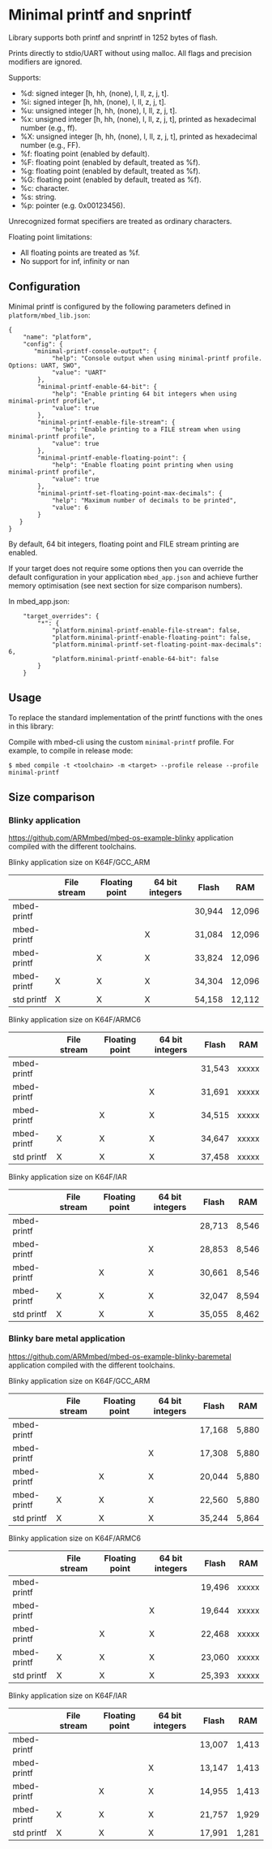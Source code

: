 # Minimal printf and snprintf


Library supports both printf and snprintf in 1252 bytes of flash.

Prints directly to stdio/UART without using malloc. All flags and precision modifiers are ignored.

Supports:
* %d: signed integer [h, hh, (none), l, ll, z, j, t].
* %i: signed integer [h, hh, (none), l, ll, z, j, t].
* %u: unsigned integer [h, hh, (none), l, ll, z, j, t].
* %x: unsigned integer [h, hh, (none), l, ll, z, j, t], printed as hexadecimal number (e.g., ff).
* %X: unsigned integer [h, hh, (none), l, ll, z, j, t], printed as hexadecimal number (e.g., FF).
* %f: floating point (enabled by default).
* %F: floating point (enabled by default, treated as %f).
* %g: floating point (enabled by default, treated as %f).
* %G: floating point (enabled by default, treated as %f).
* %c: character.
* %s: string.
* %p: pointer (e.g. 0x00123456).

Unrecognized format specifiers are treated as ordinary characters.

Floating point limitations:
* All floating points are treated as %f.
* No support for inf, infinity or nan

## Configuration


Minimal printf is configured by the following parameters defined in `platform/mbed_lib.json`:

```
{
    "name": "platform",
    "config": {
       "minimal-printf-console-output": {
            "help": "Console output when using minimal-printf profile. Options: UART, SWO",
            "value": "UART"
        },
        "minimal-printf-enable-64-bit": {
            "help": "Enable printing 64 bit integers when using minimal-printf profile",
            "value": true
        },
        "minimal-printf-enable-file-stream": {
            "help": "Enable printing to a FILE stream when using minimal-printf profile",
            "value": true
        },
        "minimal-printf-enable-floating-point": {
            "help": "Enable floating point printing when using minimal-printf profile",
            "value": true
        },
        "minimal-printf-set-floating-point-max-decimals": {
            "help": "Maximum number of decimals to be printed",
            "value": 6
        }
   }
}
```

By default, 64 bit integers, floating point  and FILE stream printing are enabled.

If your target does not require some options then you can override the default configuration in your application `mbed_app.json` and achieve further memory optimisation (see next section for size comparison numbers).

In mbed_app.json:

```
    "target_overrides": {
        "*": {
            "platform.minimal-printf-enable-file-stream": false,
            "platform.minimal-printf-enable-floating-point": false,
            "platform.minimal-printf-set-floating-point-max-decimals": 6,
            "platform.minimal-printf-enable-64-bit": false
        }
    }
```

## Usage


To replace the standard implementation of the printf functions with the ones in this library:

Compile with mbed-cli using the custom `minimal-printf` profile. For example, to compile in release mode:

```
$ mbed compile -t <toolchain> -m <target> --profile release --profile minimal-printf
```

## Size comparison


### Blinky application

https://github.com/ARMmbed/mbed-os-example-blinky application compiled with the different toolchains.

Blinky application size on K64F/GCC_ARM

|             | File stream | Floating point | 64 bit integers | Flash  | RAM    |
| -           | -           | -              | -               | -      | -      |
| mbed-printf |             |                |                 | 30,944 | 12,096 |
| mbed-printf |             |                | X               | 31,084 | 12,096 |
| mbed-printf |             | X              | X               | 33,824 | 12,096 |
| mbed-printf | X           | X              | X               | 34,304 | 12,096 |
| std printf  | X           | X              | X               | 54,158 | 12,112 |

Blinky application size on K64F/ARMC6

|             | File stream | Floating point | 64 bit integers | Flash  | RAM   |
| -           | -           | -              | -               | -      | -     |
| mbed-printf |             |                |                 | 31,543 | xxxxx |
| mbed-printf |             |                | X               | 31,691 | xxxxx |
| mbed-printf |             | X              | X               | 34,515 | xxxxx |
| mbed-printf | X           | X              | X               | 34,647 | xxxxx |
| std printf  | X           | X              | X               | 37,458 | xxxxx |

Blinky application size on K64F/IAR

|             | File stream | Floating point | 64 bit integers | Flash  | RAM    |
| -           | -           | -              | -               | -      | -      |
| mbed-printf |             |                |                 | 28,713 | 8,546  |
| mbed-printf |             |                | X               | 28,853 | 8,546  |
| mbed-printf |             | X              | X               | 30,661 | 8,546  |
| mbed-printf | X           | X              | X               | 32,047 | 8,594  |
| std printf  | X           | X              | X               | 35,055 | 8,462  |

### Blinky bare metal application

https://github.com/ARMmbed/mbed-os-example-blinky-baremetal application compiled with the different toolchains.

Blinky application size on K64F/GCC_ARM

|             | File stream | Floating point | 64 bit integers | Flash  | RAM   |
| -           | -           | -              | -               | -      | -     |
| mbed-printf |             |                |                 | 17,168 | 5,880 |
| mbed-printf |             |                | X               | 17,308 | 5,880 |
| mbed-printf |             | X              | X               | 20,044 | 5,880 |
| mbed-printf | X           | X              | X               | 22,560 | 5,880 |
| std printf  | X           | X              | X               | 35,244 | 5,864 |

Blinky application size on K64F/ARMC6

|             | File stream | Floating point | 64 bit integers | Flash  | RAM   |
| -           | -           | -              | -               | -      | -     |
| mbed-printf |             |                |                 | 19,496 | xxxxx |
| mbed-printf |             |                | X               | 19,644 | xxxxx |
| mbed-printf |             | X              | X               | 22,468 | xxxxx |
| mbed-printf | X           | X              | X               | 23,060 | xxxxx |
| std printf  | X           | X              | X               | 25,393 | xxxxx |

Blinky application size on K64F/IAR

|             | File stream | Floating point | 64 bit integers | Flash  | RAM    |
| -           | -           | -              | -               | -      | -      |
| mbed-printf |             |                |                 | 13,007 | 1,413  |
| mbed-printf |             |                | X               | 13,147 | 1,413  |
| mbed-printf |             | X              | X               | 14,955 | 1,413  |
| mbed-printf | X           | X              | X               | 21,757 | 1,929  |
| std printf  | X           | X              | X               | 17,991 | 1,281  |
